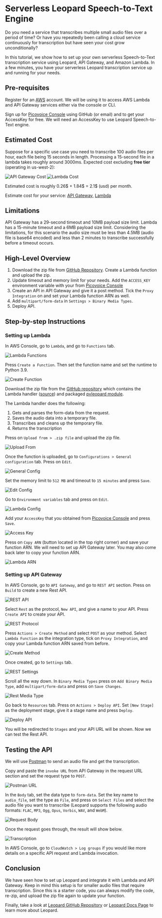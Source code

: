 # Serverless Leopard Speech-to-Text Engine

Do you need a service that transcribes multiple small audio files over a period of time? Or have you repeatedly been calling a cloud service continuously for transcription but have seen your cost grow unconditionally?

In this tutorial, we show how to set up your own serverless Speech-to-Text transcription service using Leopard, API Gateway, and Amazon Lambda. In a few minutes, you have your serverless Leopard transcription service up and running for your needs.

## Pre-requisites

Register for an [AWS](https://aws.amazon.com/account/) account. We will be using it to access AWS Lambda and API Gateway services either via the console or CLI.

Sign up for [Picovoice Console](https://console.picovoice.ai/) using GitHub (or email) and to get your AccessKey for free. We will need an AccessKey to use Leopard Speech-to-Text engine.

## Estimated Cost

Suppose for a specific use case you need to transcribe 100 audio files per hour, each file being 15 seconds in length. Processing a 15-second file in a lambda takes roughly around 3000ms. Expected cost excluding **free tier** (operating in us-west-2):

![API Gateway Cost](./imgs/gateway_cost.png)
![Lambda Cost](./imgs/lambda_cost.png)

Estimated cost is roughly 0.26$ + 1.84$ = 2.1$ (usd) per month.

Estimate cost for your service: [API Gateway](https://calculator.aws/#/createCalculator/APIGateway), [Lambda](https://calculator.aws/#/createCalculator/Lambda)

## Limitations

API Gateway has a 29-second timeout and 10MB payload size limit. Lambda has a 15-minute timeout and a 6MB payload size limit. Considering the limitations, for this scenario the audio size must be less than 4.5MB (audio file is base64 encoded) and less than 2 minutes to transcribe successfully before a timeout occurs.

## High-Level Overview

1. Download the zip file from [GitHub Repository](#add-link). Create a Lambda function and upload the zip.
2. Update timeout and memory limit for your needs. Add the `ACCESS_KEY` environment variable with your from [Picovoice Console](https://console.picovoice.ai/)
3. Create an API in API Gateway and give it a post method. Tick the `Proxy Integration` on and set your Lambda function ARN as well.
4. Add `multipart/form-data` in `Settings > Binary Media Types`.
5. Deploy API.

## Step-by-step Instructions

### Setting up Lambda

In AWS Console, go to `Lambda`, and go to `Functions` tab.

![Lambda Functions](./imgs/lambda_functions.png)

Press `Create a Function`. Then set the function name and set the runtime to Python 3.9.

![Create Function](./imgs/create_function.gif)                                                        

Download the zip file from the [GitHub repository](#add-link) which contains the Lambda handler ([source](#add-link)) and packaged [pvleopard module](#add-link). 

The Lambda handler does the following:
   1. Gets and parses the form-data from the request.
   2. Saves the audio data into a temporary file.
   3. Transcribes and cleans up the temporary file.
   4. Returns the transcription

Press on `Upload from > .zip file` and upload the zip file.

![Upload From](./imgs/upload_from.gif)

Once the function is uploaded, go to `Configurations > General configuration` tab. Press on `Edit`.

![General Config](./imgs/general_config.png)

Set the memory limit to `512 MB` and timeout to `15 minutes` and press `Save`.

![Edit Config](./imgs/edit_config.png)

Go to `Environment variables` tab and press on `Edit`. 

![Lambda Config](./imgs/lambda_config.png)

Add your `AccessKey` that you obtained from [Picovoice Console](https://console.picovoice.ai/) and press `Save`.

![Access Key](./imgs/access_key.png)

Press on `Copy ARN` (button located in the top right corner) and save your function ARN. We will need to set up API Gateway later. You may also come back later to copy your function ARN.

![Lambda ARN](./imgs/lambda_arn.png)

### Setting up API Gateway

In AWS Console, go to `API Gateway`, and go to `REST API` section. Press on `Build` to create a new Rest API.

![REST API](./imgs/gateway_rest.png)

Select `Rest` as the protocol, `New API`, and give a name to your API. Press `Create API` to create your API.

![REST Protocol](./imgs/rest_protocol.png)

Press `Actions > Create Method` and select `POST` as your method. Select `Lambda Function` as the integration type, tick on `Proxy Integration`, and copy your Lambda function ARN saved from before.

![Create Method](./imgs/create_method.gif)

Once created, go to `Settings` tab.

![REST Settings](./imgs/rest_settings.png)

Scroll all the way down. In `Binary Media Types` press on `Add Binary Media Type`, add `multipart/form-data` and press on `Save Changes`.

![Rest Media Type](./imgs/rest_media_types.gif)

Go back to `Resources` tab. Press on `Actions > Deploy API`. Set `[New Stage]` as the deployment stage, give it a stage name and press `Deploy`.

![Deploy API](./imgs/deploy_api.gif)

You will be redirected to `Stages` and your API URL will be shown. Now we can test the Rest API.

## Testing the API

We will use [Postman](https://www.postman.com/downloads/) to send an audio file and get the transcription.

Copy and paste the `invoke URL` from API Gateway in the request URL section and set the request type to `POST`.

![Postman URL](./imgs/postman_url.png)

In the `Body` tab, set the data type to `form-data`. Set the key name to `audio_file`, set the type as `File`, and press on `Select Files` and select the audio file you want to transcribe (Leopard supports the following audio formats: `FLAC`, `MP3`, `Ogg`, `Opus`, `Vorbis`, `WAV`, and `WebM`).

![Request Body](./imgs/body_settings.gif)

Once the request goes through, the result will show below.

![Transcription](./imgs/transcription.png)

In AWS Console, go to `CloudWatch > Log groups` if you would like more details on a specific API request and Lambda invocation.

## Conclusion

We have seen how to set up Leopard and integrate it with Lambda and API Gateway. Keep in mind this setup is for smaller audio files that require transcription. Since this is a starter code, you can always modify the code, re-zip, and upload the zip file again to update your function.

Finally, take a look at [Leopard GitHub Repository](https://github.com/Picovoice/leopard) or [Leopard Docs Page](https://picovoice.ai/docs/leopard/) to learn more about Leopard.
